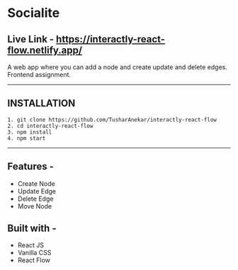 # Socialite

## Live Link - https://interactly-react-flow.netlify.app/

A web app where you can add a node and create update and delete edges. Frontend assignment.

---

## INSTALLATION

```
1. git clone https://github.com/TusharAnekar/interactly-react-flow
2. cd interactly-react-flow
3. npm install
4. npm start
```

---

## Features -

- Create Node
- Update Edge
- Delete Edge
- Move Node

## Built with -

- React JS
- Vanilla CSS
- React Flow
